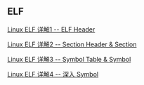 ## ELF

[Linux ELF 详解1 -- ELF Header](https://blog.csdn.net/helowken2/article/details/113739946)

[Linux ELF 详解2 -- Section Header & Section](https://blog.csdn.net/helowken2/article/details/113757332)

[Linux ELF 详解3 -- Symbol Table & Symbol](https://blog.csdn.net/helowken2/article/details/113782851)

[Linux ELF 详解4 -- 深入 Symbol](https://blog.csdn.net/helowken2/article/details/113792555)